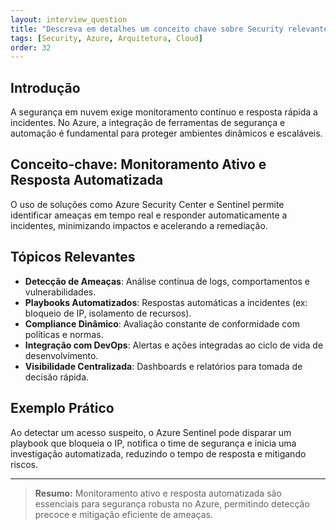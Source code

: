 ```yaml
---
layout: interview_question
title: "Descreva em detalhes um conceito chave sobre Security relevante para arquitetura no Azure"
tags: [Security, Azure, Arquitetura, Cloud]
order: 32
---
```


## Introdução

A segurança em nuvem exige monitoramento contínuo e resposta rápida a incidentes. No Azure, a integração de ferramentas de segurança e automação é fundamental para proteger ambientes dinâmicos e escaláveis.

## Conceito-chave: Monitoramento Ativo e Resposta Automatizada

O uso de soluções como Azure Security Center e Sentinel permite identificar ameaças em tempo real e responder automaticamente a incidentes, minimizando impactos e acelerando a remediação.

## Tópicos Relevantes

- **Detecção de Ameaças**: Análise contínua de logs, comportamentos e vulnerabilidades.
- **Playbooks Automatizados**: Respostas automáticas a incidentes (ex: bloqueio de IP, isolamento de recursos).
- **Compliance Dinâmico**: Avaliação constante de conformidade com políticas e normas.
- **Integração com DevOps**: Alertas e ações integradas ao ciclo de vida de desenvolvimento.
- **Visibilidade Centralizada**: Dashboards e relatórios para tomada de decisão rápida.

## Exemplo Prático

Ao detectar um acesso suspeito, o Azure Sentinel pode disparar um playbook que bloqueia o IP, notifica o time de segurança e inicia uma investigação automatizada, reduzindo o tempo de resposta e mitigando riscos.

---

> **Resumo:** Monitoramento ativo e resposta automatizada são essenciais para segurança robusta no Azure, permitindo detecção precoce e mitigação eficiente de ameaças.
